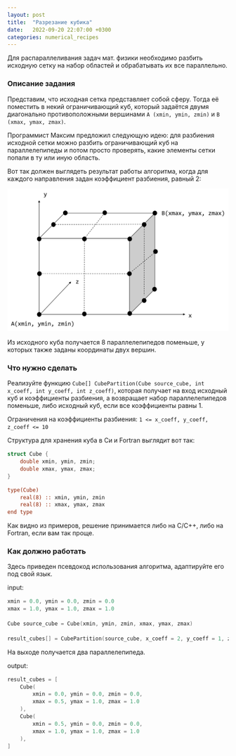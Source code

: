 ```yaml
---
layout: post
title:  "Разрезание кубика"
date:   2022-09-20 22:07:00 +0300
categories: numerical_recipes
---
```

Для распараллеливания задач мат. физики необходимо разбить исходную сетку на набор областей и обрабатывать их все параллельно. 

### Описание задания

Представим, что исходная сетка представляет собой сферу. Тогда её поместить в некий ограничивающий куб, который задаётся двумя диагонально противоположными вершинами `A (xmin, ymin, zmin)` и `B (xmax, ymax, zmax)`.

Программист Максим предложил следующую идею: для разбиения исходной сетки можно разбить ограничивающий куб на параллелепипеды и потом просто проверять, какие элементы сетки попали в ту или иную область.

Вот так должен выглядеть результат работы алгоритма, когда для каждого направления задан коэффициент разбиения, равный 2:

![Пример работы алгоритма](/images/task_split_cube.png)

Из исходного куба получается 8 параллелепипедов поменьше, у которых также заданы координаты двух вершин.

### Что нужно сделать

Реализуйте функцию `Cube[] CubePartition(Cube source_cube, int x_coeff, int y_coeff, int z_coeff)`, которая получает на вход исходный куб и коэффициенты разбиения, а возвращает набор параллелепипедов поменьше, либо исходный куб, если все коэффициенты равны 1.

Ограничения на коэффициенты разбиения:
`1 <= x_coeff, y_coeff, z_coeff <= 10`

Структура для хранения куба в Си и Fortran выглядит вот так: 
```cpp
struct Cube {
    double xmin, ymin, zmin;
    double xmax, ymax, zmax;
}
```

```fortran
type(Cube)
    real(8) :: xmin, ymin, zmin
    real(8) :: xmax, ymax, zmax
end type
```

Как видно из примеров, решение принимается либо на C/C++, либо на Fortran, если вам так проще.

### Как должно работать

Здесь приведен псевдокод использования алгоритма, адаптируйте его под свой язык.

input:
```cpp
xmin = 0.0, ymin = 0.0, zmin = 0.0
xmax = 1.0, ymax = 1.0, zmax = 1.0

Cube source_cube = Cube(xmin, ymin, zmin, xmax, ymax, zmax)

result_cubes[] = CubePartition(source_cube, x_coeff = 2, y_coeff = 1, z_coeff = 1)
```

На выходе получается два параллелепипеда.

output:
```cpp
result_cubes = [
    Cube(
        xmin = 0.0, ymin = 0.0, zmin = 0.0,
        xmax = 0.5, ymax = 1.0, zmax = 1.0
    ),
    Cube(
        xmin = 0.5, ymin = 0.0, zmin = 0.0,
        xmax = 1.0, ymax = 1.0, zmax = 1.0
    ),
]
```